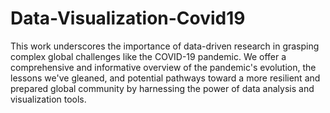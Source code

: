 # Data-Visualization-Covid19
This work underscores the importance of data-driven research in grasping
complex global challenges like the COVID-19 pandemic. We offer a comprehensive and
informative overview of the pandemic's evolution, the lessons we've gleaned, and potential
pathways toward a more resilient and prepared global community by harnessing the power
of data analysis and visualization tools. 
